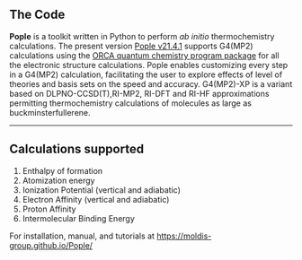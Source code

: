 ## The Code
**Pople** is a toolkit written in Python to perform _ab initio_ thermochemistry calculations. The present version [Pople v21.4.1](https://github.com/moldis-group/Pople) supports G4(MP2) calculations using the [ORCA quantum chemistry program package](https://www.faccts.de/orca/) for all the electronic structure calculations. Pople enables customizing every step in a G4(MP2) calculation, facilitating the user to explore effects of level of theories and basis sets on the speed and accuracy. G4(MP2)-XP is a variant based on DLPNO-CCSD(T),RI-MP2, RI-DFT and RI-HF approximations permitting thermochemistry calculations of molecules as large as buckminsterfullerene.

* * *

## Calculations supported
1. Enthalpy of formation
2. Atomization energy
3. Ionization Potential (vertical and adiabatic)
4. Electron Affinity (vertical and adiabatic)
5. Proton Affinity
6. Intermolecular Binding Energy

For installation, manual, and tutorials at https://moldis-group.github.io/Pople/


